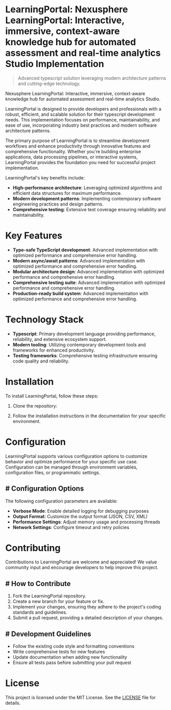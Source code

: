 <!-- fallback_LearningPortal_20250805054804_97990 -->

# LearningPortal: Nexusphere LearningPortal: Interactive, immersive, context-aware knowledge hub for automated assessment and real-time analytics Studio Implementation
> Advanced typescript solution leveraging modern architecture patterns and cutting-edge technology.

Nexusphere LearningPortal: Interactive, immersive, context-aware knowledge hub for automated assessment and real-time analytics Studio.

LearningPortal is designed to provide developers and professionals with a robust, efficient, and scalable solution for their typescript development needs. This implementation focuses on performance, maintainability, and ease of use, incorporating industry best practices and modern software architecture patterns.

The primary purpose of LearningPortal is to streamline development workflows and enhance productivity through innovative features and comprehensive functionality. Whether you're building enterprise applications, data processing pipelines, or interactive systems, LearningPortal provides the foundation you need for successful project implementation.

LearningPortal's key benefits include:

* **High-performance architecture**: Leveraging optimized algorithms and efficient data structures for maximum performance.
* **Modern development patterns**: Implementing contemporary software engineering practices and design patterns.
* **Comprehensive testing**: Extensive test coverage ensuring reliability and maintainability.

# Key Features

* **Type-safe TypeScript development**: Advanced implementation with optimized performance and comprehensive error handling.
* **Modern async/await patterns**: Advanced implementation with optimized performance and comprehensive error handling.
* **Modular architecture design**: Advanced implementation with optimized performance and comprehensive error handling.
* **Comprehensive testing suite**: Advanced implementation with optimized performance and comprehensive error handling.
* **Production-ready build system**: Advanced implementation with optimized performance and comprehensive error handling.

# Technology Stack

* **Typescript**: Primary development language providing performance, reliability, and extensive ecosystem support.
* **Modern tooling**: Utilizing contemporary development tools and frameworks for enhanced productivity.
* **Testing frameworks**: Comprehensive testing infrastructure ensuring code quality and reliability.

# Installation

To install LearningPortal, follow these steps:

1. Clone the repository:


2. Follow the installation instructions in the documentation for your specific environment.

# Configuration

LearningPortal supports various configuration options to customize behavior and optimize performance for your specific use case. Configuration can be managed through environment variables, configuration files, or programmatic settings.

## # Configuration Options

The following configuration parameters are available:

* **Verbose Mode**: Enable detailed logging for debugging purposes
* **Output Format**: Customize the output format (JSON, CSV, XML)
* **Performance Settings**: Adjust memory usage and processing threads
* **Network Settings**: Configure timeout and retry policies

# Contributing

Contributions to LearningPortal are welcome and appreciated! We value community input and encourage developers to help improve this project.

## # How to Contribute

1. Fork the LearningPortal repository.
2. Create a new branch for your feature or fix.
3. Implement your changes, ensuring they adhere to the project's coding standards and guidelines.
4. Submit a pull request, providing a detailed description of your changes.

## # Development Guidelines

* Follow the existing code style and formatting conventions
* Write comprehensive tests for new features
* Update documentation when adding new functionality
* Ensure all tests pass before submitting your pull request

# License

This project is licensed under the MIT License. See the [LICENSE](https://github.com/coralnws/LearningPortal/blob/main/LICENSE) file for details.
